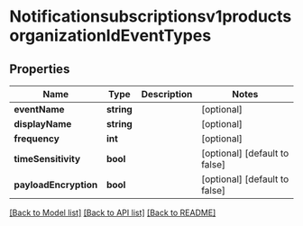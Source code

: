 # Notificationsubscriptionsv1productsorganizationIdEventTypes

## Properties
Name | Type | Description | Notes
------------ | ------------- | ------------- | -------------
**eventName** | **string** |  | [optional] 
**displayName** | **string** |  | [optional] 
**frequency** | **int** |  | [optional] 
**timeSensitivity** | **bool** |  | [optional] [default to false]
**payloadEncryption** | **bool** |  | [optional] [default to false]

[[Back to Model list]](../README.md#documentation-for-models) [[Back to API list]](../README.md#documentation-for-api-endpoints) [[Back to README]](../README.md)


